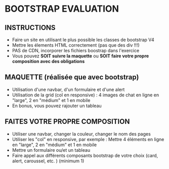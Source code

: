 # BOOTSTRAP EVALUATION


## INSTRUCTIONS
- Faire un site en utilisant le plus possible les classes de bootstrap V4 
- Mettre les élements HTML correctement (pas que des div !!!)
- PAS de CDN, incorporer les fichiers boostrap dans l'exercice
- Vous pouvez **SOIT suivre la maquette** ou  **SOIT faire votre propre composition avec des obligations**


## MAQUETTE (réalisée que avec bootstrap)
- Utilisation d'une navbar, d'un formulaire et d'une alert
- Utilisation de la grid (col en responsive) : 4 images de chat en ligne en "large", 2 en "médium" et 1 en mobile
- En bonus, vous pouvez rajouter un tableau


## FAITES VOTRE PROPRE COMPOSITION
- Utiliser une navbar, changer la couleur, changer le nom des pages
- Utiliser les "col" en responsive, par exemple : Mettre 4 éléments en ligne en "large", 2 en "médium" et 1 en mobile
- Mettre un formulaire ou/et un tableau
- Faire appel aux différents composants bootstrap de votre choix (card, alert, caroussel, etc. ) (minimum 1)



